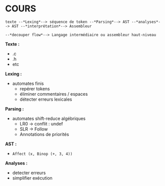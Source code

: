 # COURS
```
texte --*Lexing*--> séquence de token --*Parsing*--> AST --*analyses*--> AST --*interprétation*--> Assembleur                                                                   
                                                                             --*decouper flow*--> Langage intermédiaire ou assembleur haut-niveau
```

**Texte :**
- .c
- .h
- etc

**Lexing :**
- automates finis
  - repérer tokens
  - éliminer commentaires / espaces
  - détecter erreurs lexicales
  
**Parsing :**
- automates shift-reduce algébriques
  - LR0 -> conflit : undef
  - SLR -> Follow
  - Annotations de priorités

**AST :**
- `Affect (x, Binop (+, 3, 4))`

**Analyses :**
- detecter erreurs
- simplifier exécution